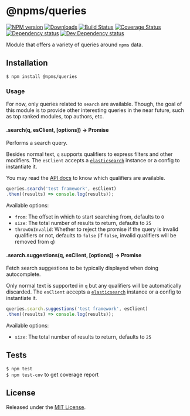 # @npms/queries

[![NPM version][npm-image]][npm-url] [![Downloads][downloads-image]][npm-url] [![Build Status][travis-image]][travis-url] [![Coverage Status][coveralls-image]][coveralls-url] [![Dependency status][david-dm-image]][david-dm-url] [![Dev Dependency status][david-dm-dev-image]][david-dm-dev-url]

[npm-url]:https://npmjs.org/package/%40npms%2Fqueries
[downloads-image]:http://img.shields.io/npm/dm/%40npms%2Fqueries.svg
[npm-image]:http://img.shields.io/npm/v/%40npms%2Fqueries.svg
[travis-url]:https://travis-ci.org/npms-io/queries
[travis-image]:http://img.shields.io/travis/npms-io/queries/master.svg
[coveralls-url]:https://coveralls.io/r/npms-io/queries
[coveralls-image]:https://img.shields.io/coveralls/npms-io/queries/master.svg
[david-dm-url]:https://david-dm.org/npms-io/queries
[david-dm-image]:https://img.shields.io/david/npms-io/queries.svg
[david-dm-dev-url]:https://david-dm.org/npms-io/queries#info=devDependencies
[david-dm-dev-image]:https://img.shields.io/david/dev/npms-io/queries.svg

Module that offers a variety of queries around `npms` data.


## Installation

`$ npm install @npms/queries`


### Usage

For now, only queries related to `search` are available. Though, the goal of this module is to provide other interesting queries in the near future, such as top ranked modules, top authors, etc.


#### .search(q, esClient, [options]) -> Promise

Performs a search query.

Besides normal text, `q` supports qualifiers to express filters and other modifiers.
The `esClient` accepts a [`elasticsearch`](https://github.com/elastic/elasticsearch-js) instance or a config to instantiate it.

You may read the [API docs](https://api-docs.npms.io/#api-Search-ExecuteSearchQuery) to know which qualifiers are available.

```js
queries.search('test framework', esClient)
.then((results) => console.log(results));
```

Available options:

- `from`: The offset in which to start searching from, defaults to `0`
- `size`: The total number of results to return, defaults to `25`
- `throwOnInvalid`: Whether to reject the promise if the query is invalid qualifiers or not, defaults to `false` (if `false`, invalid qualifiers will be removed from `q`)


#### .search.suggestions(q, esClient, [options]) -> Promise

Fetch search suggestions to be typically displayed when doing autocomplete.

Only normal text is supported in `q` but any qualifiers will be automatically discarded.
The `esClient` accepts a [`elasticsearch`](https://github.com/elastic/elasticsearch-js) instance or a config to instantiate it.

```js
queries.search.suggestions('test framework', esClient)
.then((results) => console.log(results));
```

Available options:

- `size`: The total number of results to return, defaults to `25`


## Tests

`$ npm test`   
`$ npm test-cov` to get coverage report


## License

Released under the [MIT License](http://www.opensource.org/licenses/mit-license.php).
